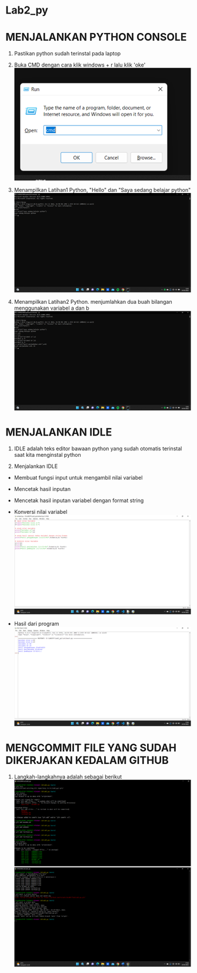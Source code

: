 # Lab2_py

# MENJALANKAN PYTHON CONSOLE

1. Pastikan python sudah terinstal pada laptop

2. Buka CMD dengan cara klik windows + r lalu klik 'oke'
![img.1](GAMBAR/1.png)

3. Menampilkan Latihan1 Python, "Hello" dan "Saya sedang belajar python"
![img.2](GAMBAR/2.png)

4. Menampilkan Latihan2 Python. menjumlahkan dua buah bilangan menggunakan variabel a dan b
![img.3](GAMBAR/3.png)

# MENJALANKAN IDLE

1. IDLE adalah teks editor bawaan python yang sudah otomatis terinstal saat kita menginstal python

2. Menjalankan IDLE 

- Membuat fungsi input untuk mengambil nilai variabel
- Mencetak hasil inputan
- Mencetak hasil inputan variabel dengan format string
- Konversi nilai variabel
![img.4](GAMBAR/4.png)

- Hasil dari program
![img.5](GAMBAR/5.png)

# MENGCOMMIT FILE YANG SUDAH DIKERJAKAN KEDALAM GITHUB

1. Langkah-langkahnya adalah sebagai berikut
![img.6](GAMBAR/6.png)
![img.7](GAMBAR/7.png)
